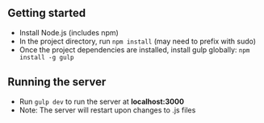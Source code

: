 ## Getting started
- Install Node.js (includes npm)
- In the project directory, run ```npm install``` (may need to prefix with sudo)
- Once the project dependencies are installed, install gulp globally: ```npm install -g gulp```

## Running the server
- Run ```gulp dev``` to run the server at **localhost:3000**
- Note: The server will restart upon changes to .js files
